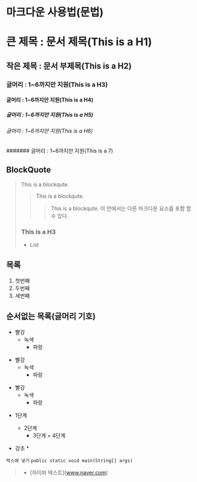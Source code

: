 # 마크다운 사용법(문법)

# 큰 제목 : 문서 제목(This is a H1)
## 작은 제목 : 문서 부제목(This is a H2)
### 글머리 : 1~6까지만 지원(This is a H3)
#### 글머리 : 1~6까지만 지원(This is a H4)
##### 글머리 : 1~6까지만 지원(This is a H5)
###### 글머리 : 1~6까지만 지원(This is a H6)
####### 글머리 : 1~6까지만 지원(This is a 7)

## BlockQuote
> This is a blockqute.
>> This is a blockqute.
>>> This is a blockqute.
     이 안에서는 다른 마크다운 요소를 포함 할 수 있다.
> ### This is a H3
> * List

## 목록
1. 첫번째
2. 두번째
3. 세번째

## 순서없는 목록(글머리 기호)
* 빨강
  * 녹색
    * 파랑

+ 빨강
  + 녹색
    + 파랑

- 빨강
  - 녹색
    - 파랑

* 1단계
    - 2단계
    	+ 3단계
            = 4단계
            
* 강조 *

``박스에 넣기``
``public static void main(String[] args)``

> - [하이퍼 텍스트[](링크주소)](www.naver.com)


